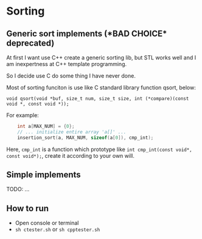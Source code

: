 # Sorting

## Generic sort implements (\***BAD CHOICE**\* deprecated)

At first I want use C++ create a generic sorting lib, but STL works well and I am inexpertness at C++ template programming. 

So I decide use C do some thing I have never done.  

Most of sorting funciton is use like C standard library function qsort, below:
```
void qsort(void *buf, size_t num, size_t size, int (*compare)(const void *, const void *));
```

For example:
```c
    int a[MAX_NUM] = {0};
    // ... initialize entire array 'a[]' ...
    insertion_sort(a, MAX_NUM, sizeof(a[0]), cmp_int);
```

Here, `cmp_int` is a function which prototype like `int cmp_int(const void*, const void*);`, create it according to your own will.


## Simple implements
TODO: ...


## How to run
- Open console or terminal
- `sh ctester.sh` or `sh cpptester.sh`
